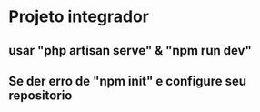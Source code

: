 <h1>Projeto integrador</h1>
<h2>usar "php artisan serve" & "npm run dev"</h2>
<h2>Se der erro de "npm init" e configure seu repositorio</h2>
